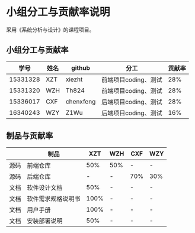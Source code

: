 # 小组分工与贡献率说明

采用《系统分析与设计》的课程项目。

## 小组分工与贡献率

| 学号 | 姓名 | github | 分工 |  贡献率 |
| - | - | - | - | - |
| 15331328 | XZT | xiezht | 前端项目coding、测试 | 28% |
| 15331320 | WZH | Th824 | 前端项目coding、测试 | 28% |
| 15336017 | CXF | chenxfeng | 后端项目coding、测试 | 28% |
| 16340243 | WZY | Z1Wu | 后端项目coding、测试 | 16% |

## 制品与贡献率

|      | 制品       | XZT | WZH | CXF | WZY |
|  -   |   -        |  -  |  -  |  -  |  -  |
| 源码 | 前端仓库    | 50% | 50% |  -  |  -  |
| 源码 | 后端仓库    |  -  |  -  | 70% | 30% |
| 文档 |软件设计文档 | 50% |  -  |  - | - |
| 文档 |软件需求规格说明书| 100% | - | - | - |
| 文档 |用户手册     | 100% | - | - | - |
| 文档 |安装部署说明 | 50% | - | - | - |



